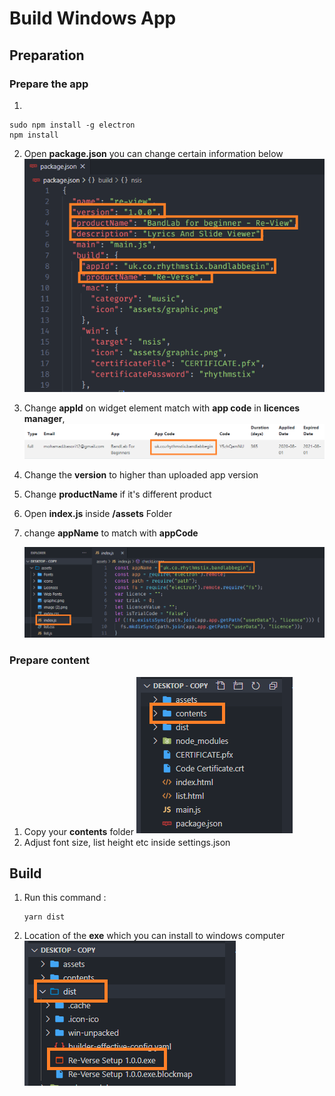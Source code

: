 # Build Windows App

## Preparation

### Prepare the app

1. 

   ``` shell
   sudo npm install -g electron
   npm install
   ```
   
2. Open **package.json** you can change certain information below
   ![image-20200804215257595](./Windows_Instructions.assets/image-20200804215257595.png)

3. Change **appId** on widget element match with **app code** in **licences manager**, 
   ![image-20200801143437358](./Windows_Instructions.assets/image-20200801143437358.png)

3. Change the **version** to higher than uploaded app version

4. Change **productName** if it's different product

6. Open **index.js** inside **/assets** Folder

7. change **appName** to match with **appCode**

   ![image-20200804215817634](./Windows_Instructions.assets/image-20200804215817634.png)


### Prepare content

1. Copy your **contents** folder 
   ![image-20200804215951880](./Windows_Instructions.assets/image-20200804215951880.png)
2. Adjust font size, list height etc inside settings.json

## Build

1. Run this command :

   ```shell
   yarn dist
   ```

2. Location of the **exe** which you can install to windows computer
   ![image-20200804220106995](./Windows_Instructions.assets/image-20200804220106995.png)
